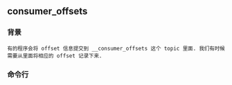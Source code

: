 ## consumer_offsets
### 背景
    有的程序会将 offset 信息提交到 __consumer_offsets 这个 topic 里面. 我们有时候需要从里面将相应的 offset 记录下来.
### 命令行
```bash

```